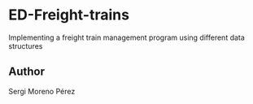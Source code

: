 # ED-Freight-trains
Implementing a freight train management program using different data structures
## Author
Sergi Moreno Pérez
